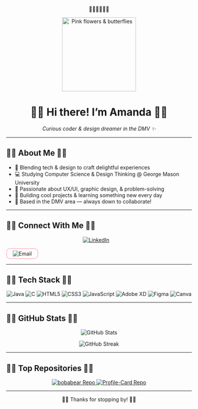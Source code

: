 <!-- README.md -->

<p align="center">🌸🦋🌸🦋🌸🦋</p>

<p align="center">
  <img src="https://media.giphy.com/media/3oEjI6SIIHBdRxXI40/giphy.gif" alt="Pink flowers & butterflies" width="200"/>
</p>

<h1 align="center">🌸🦋 Hi there! I’m Amanda 🌸🦋</h1>
<p align="center"><em>Curious coder & design dreamer in the DMV ✨</em></p>

---

## 🌺🦋 About Me 🦋🌺
- 🎀 Blending tech & design to craft delightful experiences  
- 💻 Studying Computer Science & Design Thinking @ George Mason University  
- 🎨 Passionate about UX/UI, graphic design, & problem-solving  
- 🚀 Building cool projects & learning something new every day  
- 📍 Based in the DMV area — always down to collaborate!

---

## 🌸🦋 Connect With Me 🦋🌸
<p align="center">
  <!-- LinkedIn Badge (no change) -->
  <a href="https://www.linkedin.com/in/your-linkedin" style="margin: 0 8px;">
    <img
      src="https://img.shields.io/badge/LinkedIn-Connect-blue?style=for-the-badge&logo=linkedin&logoColor=white&color=FFC0CB"
      alt="LinkedIn"
    />
  </a>
  
  <!-- Email Badge in a pink box -->
  <a href="mailto:amanda@example.com" style="margin: 0 8px; text-decoration: none;">
    <div
      style="
        display: inline-block;
        border: 2px solid #FFC0CB;
        border-radius: 10px;
        padding: 4px 8px;
      "
    >
      <img
        src="https://img.shields.io/badge/Email-Say%20Hello-FFB6C1?style=for-the-badge&logo=gmail&logoColor=white"
        alt="Email"
      />
    </div>
  </a>
</p>


---

## 🌺🦋 Tech Stack 🦋🌺
<p align="center">
  <img src="https://img.shields.io/badge/Java-ED8B00?style=for-the-badge&logo=java&logoColor=white&color=FFC0CB" alt="Java"/>
  <img src="https://img.shields.io/badge/C-00599C?style=for-the-badge&logo=c&logoColor=white&color=FFC0CB" alt="C"/>
  <img src="https://img.shields.io/badge/HTML5-E34F26?style=for-the-badge&logo=html5&logoColor=white&color=FFC0CB" alt="HTML5"/>
  <img src="https://img.shields.io/badge/CSS3-1572B6?style=for-the-badge&logo=css3&logoColor=white&color=FFC0CB" alt="CSS3"/>
  <img src="https://img.shields.io/badge/JavaScript-F7DF1E?style=for-the-badge&logo=javascript&logoColor=black&color=FFC0CB" alt="JavaScript"/>
  <img src="https://img.shields.io/badge/Adobe_XD-FF61F6?style=for-the-badge&logo=adobexd&logoColor=white&color=FFC0CB" alt="Adobe XD"/>
  <img src="https://img.shields.io/badge/Figma-F24E1E?style=for-the-badge&logo=figma&logoColor=white&color=FFC0CB" alt="Figma"/>
  <img src="https://img.shields.io/badge/Canva-00C4CC?style=for-the-badge&logo=canva&logoColor=white&color=FFC0CB" alt="Canva"/>
</p>

---

## 🌸🦋 GitHub Stats 🦋🌸
<p align="center">
  <img src="https://github-readme-stats.vercel.app/api?username=bobabear&show_icons=true&theme=dracula&bg_color=ffffff00&text_color=ff69b4" alt="GitHub Stats" />
</p>
<p align="center">
  <img src="https://github-readme-streak-stats.herokuapp.com?user=bobabear&theme=dracula&background=ffffff00&fire_color=ff69b4" alt="GitHub Streak" />
</p>

---

## 🌺🦋 Top Repositories 🦋🌺
<p align="center">
  <a href="https://github.com/bobabear/bobabear">
    <img src="https://github-readme-stats.vercel.app/api/pin/?username=bobabear&repo=bobabear&theme=dracula&bg_color=ffffff00&text_color=ff69b4" alt="bobabear Repo" />
  </a>
  <a href="https://github.com/bobabear/Profile-Card">
    <img src="https://github-readme-stats.vercel.app/api/pin/?username=bobabear&repo=Profile-Card&theme=dracula&bg_color=ffffff00&text_color=ff69b4" alt="Profile-Card Repo" />
  </a>
</p>

---

<p align="center">🌸🦋 Thanks for stopping by! 🦋🌸</p>
